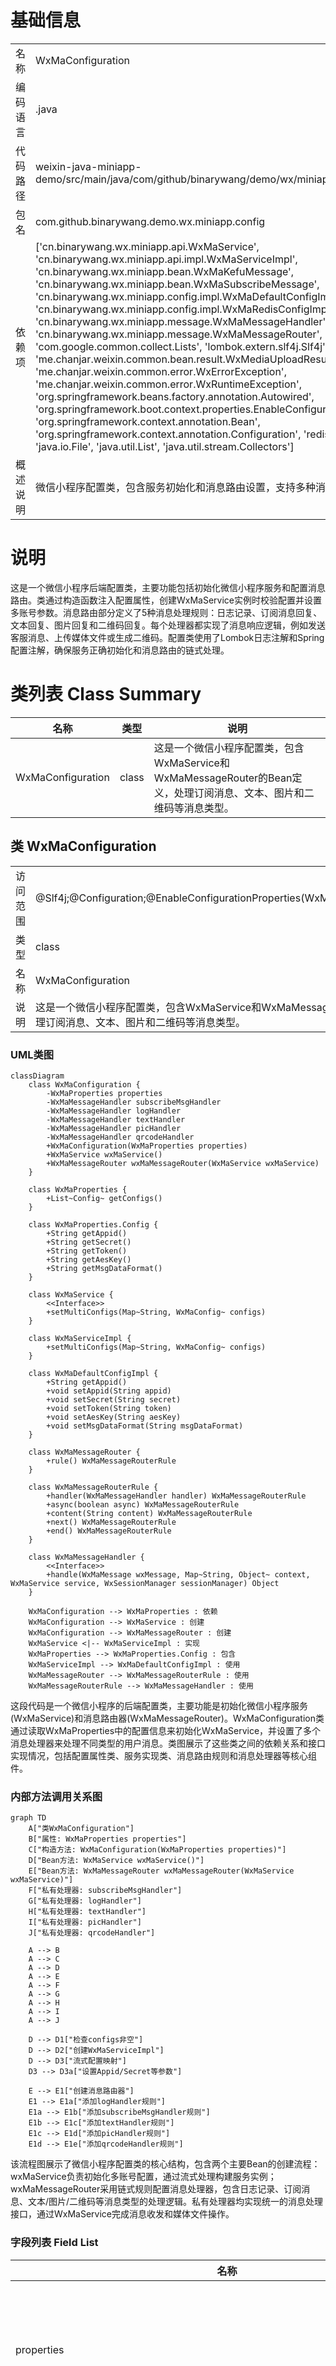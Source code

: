 # 基础信息

|      |      |
|------|------|
| 名称 | WxMaConfiguration |
| 编码语言 | .java |
| 代码路径 | weixin-java-miniapp-demo/src/main/java/com/github/binarywang/demo/wx/miniapp/config/WxMaConfiguration.java |
| 包名 | com.github.binarywang.demo.wx.miniapp.config |
| 依赖项 | ['cn.binarywang.wx.miniapp.api.WxMaService', 'cn.binarywang.wx.miniapp.api.impl.WxMaServiceImpl', 'cn.binarywang.wx.miniapp.bean.WxMaKefuMessage', 'cn.binarywang.wx.miniapp.bean.WxMaSubscribeMessage', 'cn.binarywang.wx.miniapp.config.impl.WxMaDefaultConfigImpl', 'cn.binarywang.wx.miniapp.config.impl.WxMaRedisConfigImpl', 'cn.binarywang.wx.miniapp.message.WxMaMessageHandler', 'cn.binarywang.wx.miniapp.message.WxMaMessageRouter', 'com.google.common.collect.Lists', 'lombok.extern.slf4j.Slf4j', 'me.chanjar.weixin.common.bean.result.WxMediaUploadResult', 'me.chanjar.weixin.common.error.WxErrorException', 'me.chanjar.weixin.common.error.WxRuntimeException', 'org.springframework.beans.factory.annotation.Autowired', 'org.springframework.boot.context.properties.EnableConfigurationProperties', 'org.springframework.context.annotation.Bean', 'org.springframework.context.annotation.Configuration', 'redis.clients.jedis.JedisPool', 'java.io.File', 'java.util.List', 'java.util.stream.Collectors'] |
| 概述说明 | 微信小程序配置类，包含服务初始化和消息路由设置，支持多种消息处理如文本、图片、二维码等。 |

# 说明

这是一个微信小程序后端配置类，主要功能包括初始化微信小程序服务和配置消息路由。类通过构造函数注入配置属性，创建WxMaService实例时校验配置并设置多账号参数。消息路由部分定义了5种消息处理规则：日志记录、订阅消息回复、文本回复、图片回复和二维码回复。每个处理器都实现了消息响应逻辑，例如发送客服消息、上传媒体文件或生成二维码。配置类使用了Lombok日志注解和Spring配置注解，确保服务正确初始化和消息路由的链式处理。

# 类列表 Class Summary

| 名称   | 类型  | 说明 |
|-------|------|-------------|
| WxMaConfiguration | class | 这是一个微信小程序配置类，包含WxMaService和WxMaMessageRouter的Bean定义，处理订阅消息、文本、图片和二维码等消息类型。 |



## 类 WxMaConfiguration

|      |      |
|------|------|
| 访问范围 | @Slf4j;@Configuration;@EnableConfigurationProperties(WxMaProperties.class);public |
| 类型 | class |
| 名称 | WxMaConfiguration |
| 说明 | 这是一个微信小程序配置类，包含WxMaService和WxMaMessageRouter的Bean定义，处理订阅消息、文本、图片和二维码等消息类型。 |


### UML类图

```mermaid
classDiagram
    class WxMaConfiguration {
        -WxMaProperties properties
        -WxMaMessageHandler subscribeMsgHandler
        -WxMaMessageHandler logHandler
        -WxMaMessageHandler textHandler
        -WxMaMessageHandler picHandler
        -WxMaMessageHandler qrcodeHandler
        +WxMaConfiguration(WxMaProperties properties)
        +WxMaService wxMaService()
        +WxMaMessageRouter wxMaMessageRouter(WxMaService wxMaService)
    }

    class WxMaProperties {
        +List~Config~ getConfigs()
    }

    class WxMaProperties.Config {
        +String getAppid()
        +String getSecret()
        +String getToken()
        +String getAesKey()
        +String getMsgDataFormat()
    }

    class WxMaService {
        <<Interface>>
        +setMultiConfigs(Map~String, WxMaConfig~ configs)
    }

    class WxMaServiceImpl {
        +setMultiConfigs(Map~String, WxMaConfig~ configs)
    }

    class WxMaDefaultConfigImpl {
        +String getAppid()
        +void setAppid(String appid)
        +void setSecret(String secret)
        +void setToken(String token)
        +void setAesKey(String aesKey)
        +void setMsgDataFormat(String msgDataFormat)
    }

    class WxMaMessageRouter {
        +rule() WxMaMessageRouterRule
    }

    class WxMaMessageRouterRule {
        +handler(WxMaMessageHandler handler) WxMaMessageRouterRule
        +async(boolean async) WxMaMessageRouterRule
        +content(String content) WxMaMessageRouterRule
        +next() WxMaMessageRouterRule
        +end() WxMaMessageRouterRule
    }

    class WxMaMessageHandler {
        <<Interface>>
        +handle(WxMaMessage wxMessage, Map~String, Object~ context, WxMaService service, WxSessionManager sessionManager) Object
    }

    WxMaConfiguration --> WxMaProperties : 依赖
    WxMaConfiguration --> WxMaService : 创建
    WxMaConfiguration --> WxMaMessageRouter : 创建
    WxMaService <|-- WxMaServiceImpl : 实现
    WxMaProperties --> WxMaProperties.Config : 包含
    WxMaServiceImpl --> WxMaDefaultConfigImpl : 使用
    WxMaMessageRouter --> WxMaMessageRouterRule : 使用
    WxMaMessageRouterRule --> WxMaMessageHandler : 使用
```

这段代码是一个微信小程序的后端配置类，主要功能是初始化微信小程序服务(WxMaService)和消息路由器(WxMaMessageRouter)。WxMaConfiguration类通过读取WxMaProperties中的配置信息来初始化WxMaService，并设置了多个消息处理器来处理不同类型的用户消息。类图展示了这些类之间的依赖关系和接口实现情况，包括配置属性类、服务实现类、消息路由规则和消息处理器等核心组件。


### 内部方法调用关系图

```mermaid
graph TD
    A["类WxMaConfiguration"]
    B["属性: WxMaProperties properties"]
    C["构造方法: WxMaConfiguration(WxMaProperties properties)"]
    D["Bean方法: WxMaService wxMaService()"]
    E["Bean方法: WxMaMessageRouter wxMaMessageRouter(WxMaService wxMaService)"]
    F["私有处理器: subscribeMsgHandler"]
    G["私有处理器: logHandler"]
    H["私有处理器: textHandler"]
    I["私有处理器: picHandler"]
    J["私有处理器: qrcodeHandler"]

    A --> B
    A --> C
    A --> D
    A --> E
    A --> F
    A --> G
    A --> H
    A --> I
    A --> J

    D --> D1["检查configs非空"]
    D --> D2["创建WxMaServiceImpl"]
    D --> D3["流式配置映射"]
    D3 --> D3a["设置Appid/Secret等参数"]

    E --> E1["创建消息路由器"]
    E1 --> E1a["添加logHandler规则"]
    E1a --> E1b["添加subscribeMsgHandler规则"]
    E1b --> E1c["添加textHandler规则"]
    E1c --> E1d["添加picHandler规则"]
    E1d --> E1e["添加qrcodeHandler规则"]
```

该流程图展示了微信小程序配置类的核心结构，包含两个主要Bean的创建流程：wxMaService负责初始化多账号配置，通过流式处理构建服务实例；wxMaMessageRouter采用链式规则配置消息处理器，包含日志记录、订阅消息、文本/图片/二维码等消息类型的处理逻辑。私有处理器均实现统一的消息处理接口，通过WxMaService完成消息收发和媒体文件操作。

### 字段列表 Field List

| 名称  | 类型  | 说明 |
|-------|-------|------|
| properties | WxMaProperties | 私有不可变的微信小程序配置属性对象。 |
| textHandler = (wxMessage, context, service, sessionManager) -> {        service.getMsgService().sendKefuMsg(WxMaKefuMessage.newTextBuilder().content("回复文本消息")            .toUser(wxMessage.getFromUser()).build());        return null;    } | WxMaMessageHandler | 微信小程序文本消息处理逻辑：收到用户消息后自动回复固定文本内容，通过客服接口返回给发送者。 |
| subscribeMsgHandler = (wxMessage, context, service, sessionManager) -> {        service.getMsgService().sendSubscribeMsg(WxMaSubscribeMessage.builder()            .templateId("此处更换为自己的模板id")            .data(Lists.newArrayList(                new WxMaSubscribeMessage.MsgData("keyword1", "339208499")))            .toUser(wxMessage.getFromUser())            .build());        return null;    } | WxMaMessageHandler | 这段代码定义了一个微信小程序消息处理器，用于发送订阅消息。它使用模板ID和关键词数据构建消息，并发送给指定用户。返回值为null。 |
| picHandler = (wxMessage, context, service, sessionManager) -> {        try {            WxMediaUploadResult uploadResult = service.getMediaService()                .uploadMedia("image", "png",                    ClassLoader.getSystemResourceAsStream("tmp.png"));            service.getMsgService().sendKefuMsg(                WxMaKefuMessage                    .newImageBuilder()                    .mediaId(uploadResult.getMediaId())                    .toUser(wxMessage.getFromUser())                    .build());        } catch (WxErrorException e) {            e.printStackTrace();        }        return null;    } | WxMaMessageHandler | 微信小程序图片处理逻辑：上传临时图片并发送客服消息，异常时打印错误。 |
| logHandler = (wxMessage, context, service, sessionManager) -> {        log.info("收到消息：" + wxMessage.toString());        service.getMsgService().sendKefuMsg(WxMaKefuMessage.newTextBuilder().content("收到信息为：" + wxMessage.toJson())            .toUser(wxMessage.getFromUser()).build());        return null;    } | WxMaMessageHandler | 定义微信小程序消息处理逻辑：记录接收消息内容并自动回复用户，包含消息转发至客服功能。 |
| qrcodeHandler = (wxMessage, context, service, sessionManager) -> {        try {            final File file = service.getQrcodeService().createQrcode("123", 430);            WxMediaUploadResult uploadResult = service.getMediaService().uploadMedia("image", file);            service.getMsgService().sendKefuMsg(                WxMaKefuMessage                    .newImageBuilder()                    .mediaId(uploadResult.getMediaId())                    .toUser(wxMessage.getFromUser())                    .build());        } catch (WxErrorException e) {            e.printStackTrace();        }        return null;    } | WxMaMessageHandler | 处理微信小程序二维码请求：生成二维码并上传为图片消息发送给用户，异常时打印错误日志。 |

### 方法列表

| 名称  | 类型  | 说明 |
|-------|-------|------|
| wxMaService | WxMaService | 创建微信小程序服务实例，检查配置后初始化多账号配置，设置appid等参数并返回服务实例。 |
| wxMaMessageRouter | WxMaMessageRouter | 创建微信小程序消息路由，配置订阅、文本、图片、二维码等消息处理器。 |




